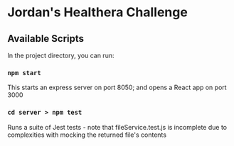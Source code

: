 # Jordan's Healthera Challenge

## Available Scripts

In the project directory, you can run:

### `npm start`

This starts an express server on port 8050; and opens a React app on port 3000

### `cd server > npm test`

Runs a suite of Jest tests - note that fileService.test.js is incomplete due to complexities with mocking the returned file's contents